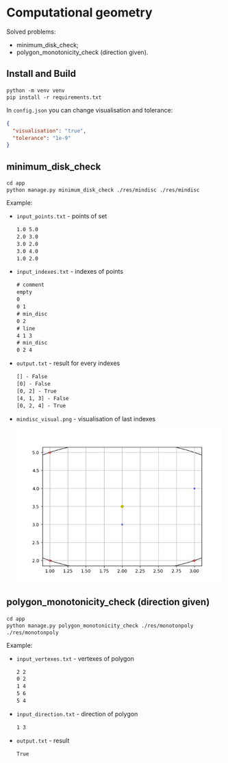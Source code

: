 # Computational geometry

Solved problems:
- minimum_disk_check;
- polygon_monotonicity_check (direction given).

## Install and Build
```shell
python -m venv venv
pip install -r requirements.txt
```

In `config.json` you can change visualisation and tolerance:
```json
{
  "visualisation": "true",
  "tolerance": "1e-9"
}
```

## minimum_disk_check
```shell
cd app
python manage.py minimum_disk_check ./res/mindisc ./res/mindisc
```

Example:
- `input_points.txt` - points of set
  ```txt
  1.0 5.0
  2.0 3.0
  3.0 2.0
  3.0 4.0
  1.0 2.0
  ```
- `input_indexes.txt` - indexes of points
  ```txt
  # comment
  empty
  0
  0 1
  # min_disc
  0 2
  # line
  4 1 3
  # min_disc
  0 2 4
  ```
- `output.txt` - result for every indexes
  ```txt
  [] - False
  [0] - False
  [0, 2] - True
  [4, 1, 3] - False
  [0, 2, 4] - True
  ```
- `mindisc_visual.png` - visualisation of last indexes

  ![mindisc](./app/res/mindisc/mindisc_visual.png)

## polygon_monotonicity_check (direction given)
```shell
cd app
python manage.py polygon_monotonicity_check ./res/monotonpoly ./res/monotonpoly
```

Example:
- `input_vertexes.txt` - vertexes of polygon
  ```txt
  2 2
  0 2
  1 4
  5 6
  5 4
  ```

- `input_direction.txt` - direction of polygon
  ```txt
  1 3
  ```

- `output.txt` - result
  ```txt
  True
  ```
